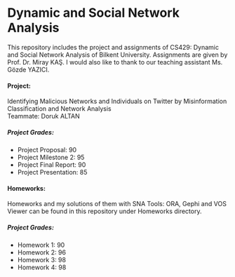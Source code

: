 # Dynamic and Social Network Analysis
This repository includes the project and assignments of CS429: Dynamic and Social Network Analysis of Bilkent University. Assignments are given by Prof. Dr. Miray KAŞ. I would also like to thank to our teaching assistant Ms. Gözde YAZICI.

#### Project: 

Identifying Malicious Networks and Individuals on Twitter by Misinformation Classification and Network Analysis  
Teammate: Doruk ALTAN

##### Project Grades:  
* Project Proposal: 90  
* Project Milestone 2: 95  
* Project Final Report: 90
* Project Presentation: 85

#### Homeworks:
 Homeworks and my solutions of them with SNA Tools: ORA, Gephi and VOS Viewer can be found in this repository under Homeworks directory.
 ##### Project Grades:  
* Homework 1: 90  
* Homework 2: 96    
* Homework 3: 98  
* Homework 4: 98





